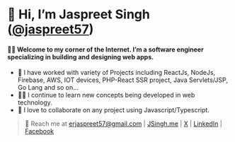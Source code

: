 # 👋 Hi, I’m Jaspreet Singh ([@jaspreet57](https://github.com/jaspreet57))

#### 👨‍💻 Welcome to my corner of the Internet. I’m a software engineer specializing in building and designing web apps.

- 🌱 I have worked with variety of Projects including ReactJs, NodeJs, Firebase, AWS, IOT devices, PHP-React SSR project, Java Servlets/JSP, Go Lang and so on...
- 👨‍🏫 I continue to learn new concepts being developed in web technology.
- 💞️ I love to collaborate on any project using Javascript/Typescript.


> 📨 Reach me at erjaspreet57@gmail.com | [JSingh.me](https://jsingh.me) | [X](https://x.com/erjaspreet57) | [LinkedIn](https://www.linkedin.com/in/jaspreet-singh) | [Facebook](https://www.facebook.com/jaspreet.s.saran)

<!---
jaspreet57/jaspreet57 is a ✨ special ✨ repository because its `README.md` (this file) appears on your GitHub profile.
You can click the Preview link to take a look at your changes.
--->
